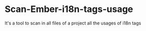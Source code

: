 # Scan-Ember-i18n-tags-usage
It's a tool to scan in all files of a project all the usages of i18n tags
